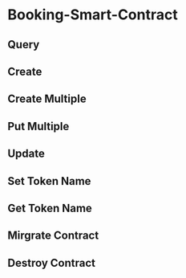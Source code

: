 # Booking-Smart-Contract

## Query

## Create 

## Create Multiple

## Put Multiple

## Update

## Set Token Name

## Get Token Name

## Mirgrate Contract

## Destroy Contract
